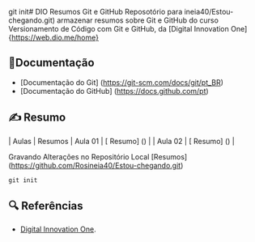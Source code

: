git init# DIO Resumos Git e GitHub
Reposotório para ineia40/Estou-chegando.git)
armazenar resumos sobre Git e GitHub do curso Versionamento de Código com Git e GitHub, da [Digital Innovation One] {https://web.dio.me/home}

## 📄Documentação
- [Documentação do Git] (https://git-scm.com/docs/git/pt_BR)
- [Documentação do GitHub] (https://docs.github.com/pt)

## ✍️ Resumo

 | Aulas     | Resumos
 | Aula 01 | [ Resumo] () |
 | Aula 02 | [ Resumo] () |
  
Gravando Alterações no Repositório Local [Resumos]  (https://github.com/Rosineia40/Estou-chegando.git)
```
git init
```

## 🔍 Referências 
- [Digital Innovation One]().
